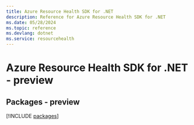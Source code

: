 ```yaml
---
title: Azure Resource Health SDK for .NET
description: Reference for Azure Resource Health SDK for .NET
ms.date: 05/28/2024
ms.topic: reference
ms.devlang: dotnet
ms.service: resourcehealth
---
```

# Azure Resource Health SDK for .NET - preview
## Packages - preview
[!INCLUDE [packages](resource-health-index.md)]